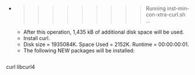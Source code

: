 * >>>>>>>>> Running inst-min-con-xtra-curl.sh ...
  * After this operation, 1,435 kB of additional disk space will be used.
  * Install curl.
  * Disk size = 1935084K. Space Used = 2152K. Runtime = 00:00:00:01.
  * The following NEW packages will be installed:
  ```bash
curl libcurl4
  ```
